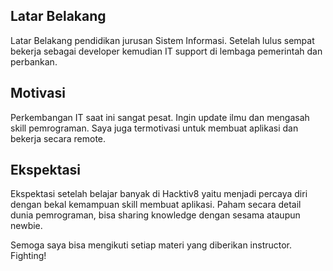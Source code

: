 [//]: # (Ceritakan sedikit tentang latar belakangmu seperti pendidikan terakhir atau pekerjaan sebelumnya)
## Latar Belakang
Latar Belakang pendidikan jurusan Sistem Informasi. Setelah lulus sempat bekerja sebagai developer kemudian IT support di lembaga pemerintah dan perbankan.


[//]: # (Motivasi apa yang mendorongmu untuk ikut program coding bootcamp di Hacktiv8?)
## Motivasi
Perkembangan IT saat ini sangat pesat. Ingin update ilmu dan mengasah skill pemrograman. Saya juga termotivasi untuk membuat aplikasi dan bekerja secara remote.


[//]: # (Beri tahu kami, apa yang ingin kamu dapatkan di Hacktiv8 dan apa yang ingin kamu capai setelah lulus dari sini?)
## Ekspektasi
Ekspektasi setelah belajar banyak di Hacktiv8 yaitu menjadi percaya diri dengan bekal kemampuan skill membuat aplikasi. Paham secara detail dunia pemrograman, bisa sharing knowledge dengan sesama ataupun newbie.


[//]: # (Apakah ada hal lain yang ingin disampaikan? Bila ada, kamu bebas untuk menuliskannya)
Semoga saya bisa mengikuti setiap materi yang diberikan instructor. Fighting!
